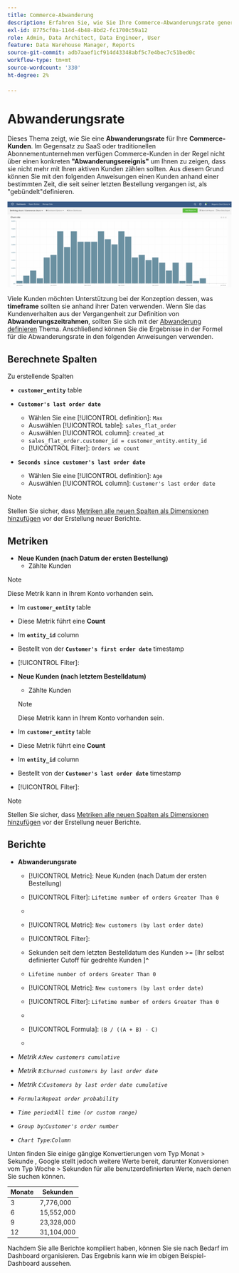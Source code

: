```yaml
---
title: Commerce-Abwanderung
description: Erfahren Sie, wie Sie Ihre Commerce-Abwanderungsrate generieren und analysieren.
exl-id: 8775cf0a-114d-4b48-8bd2-fc1700c59a12
role: Admin, Data Architect, Data Engineer, User
feature: Data Warehouse Manager, Reports
source-git-commit: adb7aaef1cf914d43348abf5c7e4bec7c51bed0c
workflow-type: tm+mt
source-wordcount: '330'
ht-degree: 2%

---
```


# Abwanderungsrate

Dieses Thema zeigt, wie Sie eine **Abwanderungsrate** für Ihre **Commerce-Kunden**. Im Gegensatz zu SaaS oder traditionellen Abonnementunternehmen verfügen Commerce-Kunden in der Regel nicht über einen konkreten **&quot;Abwanderungsereignis&quot;** um Ihnen zu zeigen, dass sie nicht mehr mit Ihren aktiven Kunden zählen sollten. Aus diesem Grund können Sie mit den folgenden Anweisungen einen Kunden anhand einer bestimmten Zeit, die seit seiner letzten Bestellung vergangen ist, als &quot;gebündelt&quot;definieren.

![](../../assets/Churn_rate_image.png)

Viele Kunden möchten Unterstützung bei der Konzeption dessen, was **timeframe** sollten sie anhand ihrer Daten verwenden. Wenn Sie das Kundenverhalten aus der Vergangenheit zur Definition von **Abwanderungszeitrahmen**, sollten Sie sich mit der [Abwanderung definieren](../analysis/define-cust-churn.md) Thema. Anschließend können Sie die Ergebnisse in der Formel für die Abwanderungsrate in den folgenden Anweisungen verwenden.

## Berechnete Spalten

Zu erstellende Spalten

* **`customer_entity`** table
* **`Customer's last order date`**
   * Wählen Sie eine [!UICONTROL definition]: `Max`
   * Auswählen [!UICONTROL table]: `sales_flat_order`
   * Auswählen [!UICONTROL column]: `created_at`
   * `sales_flat_order.customer_id = customer_entity.entity_id`
   * [!UICONTROL Filter]: `Orders we count`

* **`Seconds since customer's last order date`**
   * Wählen Sie eine [!UICONTROL definition]: `Age`
   * Auswählen [!UICONTROL column]: `Customer's last order date`

>[!NOTE]
>
>Stellen Sie sicher, dass [Metriken alle neuen Spalten als Dimensionen hinzufügen](../data-warehouse-mgr/manage-data-dimensions-metrics.md) vor der Erstellung neuer Berichte.

## Metriken

* **Neue Kunden (nach Datum der ersten Bestellung)**
   * Zählte Kunden

>[!NOTE]
>
>Diese Metrik kann in Ihrem Konto vorhanden sein.

* Im **`customer_entity`** table
* Diese Metrik führt eine **Count**
* Im **`entity_id`** column
* Bestellt von der **`Customer's first order date`** timestamp
* [!UICONTROL Filter]:

* **Neue Kunden (nach letztem Bestelldatum)**
   * Zählte Kunden

  >[!NOTE]
  >
  >Diese Metrik kann in Ihrem Konto vorhanden sein.

* Im **`customer_entity`** table
* Diese Metrik führt eine **Count**
* Im **`entity_id`** column
* Bestellt von der **`Customer's last order date`** timestamp
* [!UICONTROL Filter]:

>[!NOTE]
>
>Stellen Sie sicher, dass [Metriken alle neuen Spalten als Dimensionen hinzufügen](../data-warehouse-mgr/manage-data-dimensions-metrics.md) vor der Erstellung neuer Berichte.

## Berichte

* **Abwanderungsrate**
   * [!UICONTROL Metric]: Neue Kunden (nach Datum der ersten Bestellung)
   * [!UICONTROL Filter]: `Lifetime number of orders Greater Than 0`
   * 
     [!UICONTROL Perspective]: `Cumulative`
   * [!UICONTROL Metric]: `New customers (by last order date)`
   * [!UICONTROL Filter]:
   * Sekunden seit dem letzten Bestelldatum des Kunden >= [Ihr selbst definierter Cutoff für gedrehte Kunden ]**`^`**
   * `Lifetime number of orders Greater Than 0`

   * [!UICONTROL Metric]: `New customers (by last order date)`
   * [!UICONTROL Filter]: `Lifetime number of orders Greater Than 0`
   * 
     [!UICONTROL Perspective]: Cumulative
   * [!UICONTROL Formula]: `(B / ((A + B) - C)`
   * 
     [!UICONTROL Format]: Percentage

* *Metrik `A`:`New customers cumulative`*
* *Metrik `B`:`Churned customers by last order date`*
* *Metrik `C`:`Customers by last order date cumulative`*
* *`Formula`:`Repeat order probability`*
* *`Time period`:`All time (or custom range)`*
* *`Group by`:`Customer's order number`*
* *`Chart Type`:`Column`*

Unten finden Sie einige gängige Konvertierungen vom Typ Monat > Sekunde , Google stellt jedoch weitere Werte bereit, darunter Konversionen vom Typ Woche > Sekunden für alle benutzerdefinierten Werte, nach denen Sie suchen können.

| **Monate** | **Sekunden** |
|---|---|
| 3 | 7,776,000 |
| 6 | 15,552,000 |
| 9 | 23,328,000 |
| 12 | 31,104,000 |

Nachdem Sie alle Berichte kompiliert haben, können Sie sie nach Bedarf im Dashboard organisieren. Das Ergebnis kann wie im obigen Beispiel-Dashboard aussehen.
